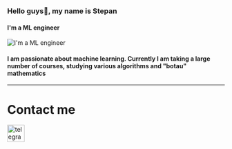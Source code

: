 ### Hello guys👋, my name is Stepan
#### I'm a ML engineer
![I'm a ML engineer](https://github.com/kulibabast/kulibabast/blob/main/images/hello-in-my-git.jpg)

#### I am passionate about machine learning. Currently I am taking a large number of courses, studying various algorithms and "botau" mathematics
---

# Contact me
[<img src='https://github.com/kulibabast/kulibabast/blob/main/images/Telegram_logo.svg.png' alt='telegramm' height='40'>](https://t.me/Funmagster)  
